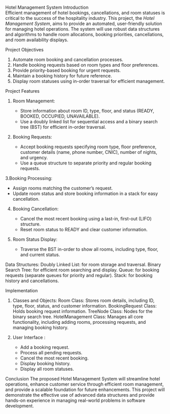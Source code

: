 Hotel Management System
Introduction   
Efficient management of hotel bookings, cancellations, and room statuses is critical to the success of the hospitality industry. This project, the *Hotel Management System*, aims to provide an automated, user-friendly solution for managing hotel operations. The system will use robust data structures and algorithms to handle room allocations, booking priorities, cancellations, and room availability displays.

Project Objectives
1. Automate room booking and cancellation processes.
2. Handle booking requests based on room types and floor preferences.
3. Provide priority-based booking for urgent requests.
4. Maintain a booking history for future reference.
5. Display room statuses using in-order traversal for efficient management.

Project Features
1. Room Management:
   - Store information about room ID, type, floor, and status (READY, BOOKED, OCCUPIED, UNAVAILABLE).
   - Use a doubly linked list for sequential access and a binary search tree (BST) for efficient in-order traversal.

2. Booking Requests:
   - Accept booking requests specifying room type, floor preference, customer details (name, phone number, CNIC), number of nights, and urgency.
   - Use a queue structure to separate priority and regular booking requests.

3.Booking Processing:
   - Assign rooms matching the customer’s request.
   - Update room status and store booking information in a stack for easy cancellation.

4. Booking Cancellation:
   - Cancel the most recent booking using a last-in, first-out (LIFO) structure.
   - Reset room status to READY and clear customer information.

5. Room Status Display:
   - Traverse the BST in-order to show all rooms, including type, floor, and current status.

Data Structures:
  Doubly Linked List: for room storage and traversal.
  Binary Search Tree: for efficient room searching and display.
  Queue: for booking requests (separate queues for priority and regular).
  Stack:  for booking history and cancellations.

Implementation
1. Classes and Objects:
   Room Class: Stores room details, including ID, type, floor, status, and customer information.
   BookingRequest Class: Holds booking request information.
   TreeNode Class: Nodes for the binary search tree.
   HotelManagement Class: Manages all core functionality, including adding rooms, processing requests, and managing booking history.
   
2. User Interface :
     - Add a booking request.
     - Process all pending requests.
     - Cancel the most recent booking.
     - Display booking history.
     - Display all room statuses.


Conclusion
The proposed Hotel Management System will streamline hotel operations, enhance customer service through efficient room management, and provide a scalable foundation for future enhancements. This project will demonstrate the effective use of advanced data structures and provide hands-on experience in managing real-world problems in software development.
